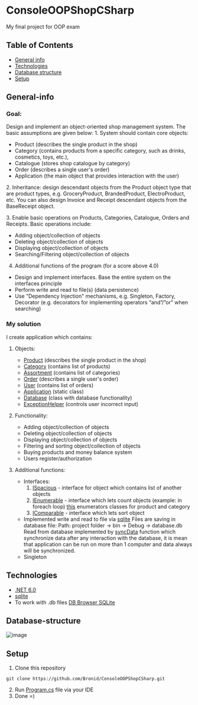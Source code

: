 # ConsoleOOPShopCSharp
My final project for OOP exam

## Table of Contents
* [General info](#general-info)
* [Technologies](#technologies)
* [Database structure](#Database-structure)
* [Setup](#setup)

## General-info

### Goal: 
Design and implement an object-oriented shop management system. The basic assumptions are given below:
1. System should contain core objects:
* Product (describes the single product in the shop)
* Category (contains products from a specific category, such as drinks, cosmetics, toys, etc.),
* Catalogue (stores shop catalogue by category)
* Order (describes a single user's order)
* Application (the main object that provides interaction with the user)

2. Inheritance: design descendant objects from the Product object type that are product types, e.g. GroceryProduct, BrandedProduct, ElectroProduct, etc. You can also design Invoice and Receipt descendant objects from the BaseReceipt object.

3. Enable basic operations on Products, Categories, Catalogue, Orders and Receipts. Basic operations include:
* Adding object/collection of objects
* Deleting object/collection of objects
* Displaying object/collection of objects
* Searching/Filtering object/collection of objects

4. Additional functions of the program (for a score above 4.0)
* Design and implement interfaces. Base the entire system on the interfaces principle
* Perform write and read to file(s) (data persistence)
* Use "Dependency Injection" mechanisms, e.g. Singleton, Factory, Decorator (e.g. decorators for implementing operators “and”/”or” when searching)

### My solution
I create application which contains:
1. Objects:
   * [Product](https://github.com/Bronid/ConsoleOOPShopCSharp/blob/master/Class/DataClass/Product.cs) (describes the single product in the shop)
   * [Category](https://github.com/Bronid/ConsoleOOPShopCSharp/blob/master/Class/DataClass/Category.cs) (contains list of products)
   * [Assortment](https://github.com/Bronid/ConsoleOOPShopCSharp/blob/master/Class/DataClass/Assortment.cs) (contains list of categories)
   * [Order](https://github.com/Bronid/ConsoleOOPShopCSharp/blob/master/Class/DataClass/Order.cs) (describes a single user's order)
   * [User](https://github.com/Bronid/ConsoleOOPShopCSharp/blob/master/Class/DataClass/User.cs) (contains list of orders)
   * [Application](https://github.com/Bronid/ConsoleOOPShopCSharp/blob/master/Class/Application.cs) (static class)
   * [Database](https://github.com/Bronid/ConsoleOOPShopCSharp/blob/master/Class/Database.cs) (class with database functionality)
   * [ExceptionHelper](https://github.com/Bronid/ConsoleOOPShopCSharp/blob/master/Class/ExceptionHelper.cs) (controls user incorrect input)

2. Functionality:
   * Adding object/collection of objects
   * Deleting object/collection of objects
   * Displaying object/collection of objects
   * Filtering and sorting object/collection of objects
   * Buying products and money balance system
   * Users register/authorization

3. Additional functions:
   * Interfaces:
     1. [ISpacious](https://github.com/Bronid/ConsoleOOPShopCSharp/blob/master/Class/Interface/ISpacious.cs) - interface for object which contains list of another objects
     2. [IEnumerable](https://learn.microsoft.com/en-us/dotnet/api/system.collections.ienumerable?view=net-7.0) - interface which lets count objects (example: in foreach loop)
        [this](https://github.com/Bronid/ConsoleOOPShopCSharp/tree/master/Class/Enumaratos) enumerators classes for product and category
     3. [IComparable](https://learn.microsoft.com/en-us/dotnet/api/system.icomparable?view=net-7.0) - interface which lets sort object
   * Implemented write and read to file via [sqlite](https://www.sqlite.org/)
   Files are saving in database file:
   Path: project folder -> bin -> Debug -> database.db
   Read from database implemented by [syncData](https://github.com/Bronid/ConsoleOOPShopCSharp/blob/5cce7636d989e7c0109a13c70da36958e2c9a14d/Class/Database.cs#L71) function which synchronize data
   after any interaction with the database, it is mean that application can be run on more than 1 computer and data always will be synchronized.
   * Singleton

## Technologies
* [.NET 6.0](https://dotnet.microsoft.com/en-us/download/dotnet/6.0)
* [sqlite](https://www.sqlite.org/)
* To work with .db files [DB Browser SQLite](https://sqlitebrowser.org/)

## Database-structure
![image](https://user-images.githubusercontent.com/61603558/216708439-2452c6d7-c24d-4562-9483-81177188bf2d.png)

## Setup

1. Clone this repository
```
git clone https://github.com/Bronid/ConsoleOOPShopCSharp.git
```
2. Run [Program.cs](https://github.com/Bronid/ConsoleOOPShopCSharp/blob/master/Program.cs) file via your IDE
3. Done =)
